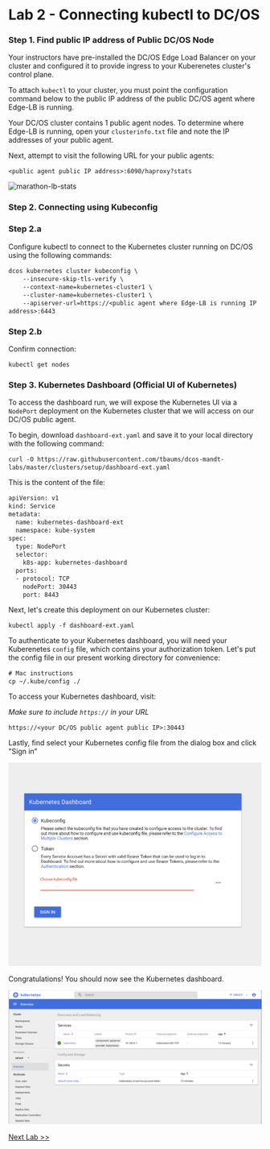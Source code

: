 # Lab 2 - Connecting kubectl to DC/OS

### Step 1. Find public IP address of Public DC/OS Node

Your instructors have pre-installed the DC/OS Edge Load Balancer on your cluster and configured it to provide ingress to your Kuberenetes cluster's control plane. 

To attach `kubectl` to your cluster, you must point the configuration command below to the public IP address of the public DC/OS agent where Edge-LB is running. 

Your DC/OS cluster contains 1 public agent nodes. To determine where Edge-LB is running, open your `clusterinfo.txt` file and note the IP addresses of your public agent.

Next, attempt to visit the following URL for your public agents:

```
<public agent public IP address>:6090/haproxy?stats
```

![marathon-lb-stats](https://github.com/tbaums/rccl-k8s/blob/master/screenshots/marathon-lb%20stats.png)


### Step 2. Connecting using Kubeconfig

### Step 2.a 

Configure kubectl to connect to the Kubernetes cluster running on  DC/OS using the following commands:
```
dcos kubernetes cluster kubeconfig \
    --insecure-skip-tls-verify \
    --context-name=kubernetes-cluster1 \
    --cluster-name=kubernetes-cluster1 \
    --apiserver-url=https://<public agent where Edge-LB is running IP address>:6443
```

### Step 2.b

Confirm connection:

```
kubectl get nodes
```

### Step 3. Kubernetes Dashboard (Official UI of Kubernetes)

To access the dashboard run, we will expose the Kubernetes UI via a `NodePort` deployment on the Kubernetes cluster that we will access on our DC/OS public agent.


To begin, download `dashboard-ext.yaml` and save it to your local directory with the following command:

```
curl -O https://raw.githubusercontent.com/tbaums/dcos-mandt-labs/master/clusters/setup/dashboard-ext.yaml
```

This is the content of the file:
```
apiVersion: v1
kind: Service
metadata:
  name: kubernetes-dashboard-ext
  namespace: kube-system
spec:
  type: NodePort
  selector:
    k8s-app: kubernetes-dashboard
  ports:
  - protocol: TCP
    nodePort: 30443
    port: 8443
```

Next, let's create this deployment on our Kubernetes cluster:

```
kubectl apply -f dashboard-ext.yaml
```
To authenticate to your Kubernetes dashboard, you will need your Kuberenetes `config` file, which contains your authorization token. Let's put the config file in our present working directory for convenience: 

```
# Mac instructions
cp ~/.kube/config ./
```

To access your Kubernetes dashboard, visit:

*Make sure to include `https://` in your URL*

```
https://<your DC/OS public agent public IP>:30443
```

Lastly, find select your Kubernetes config file from the dialog box and click "Sign in"

![k8s-sign-in](https://github.com/tbaums/dcos-mandt-labs/blob/master/screenshots/k8s-sign-in.png)

Congratulations! You should now see the Kubernetes dashboard.

![k8s-dashboard](https://github.com/tbaums/dcos-mandt-labs/blob/master/screenshots/k8s-dashboard.png)


[Next Lab >>](https://github.com/tbaums/dcos-mandt-labs/blob/master/labs/1%20-%20Kubernetes-labs/Lab_02a_Launch_a_second_Kubernetes_Cluster.md)